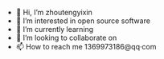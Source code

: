 - 👋 Hi, I’m zhoutengyixin
- 👀 I’m interested in open source software
- 🌱 I’m currently learning 
- 💞️ I’m looking to collaborate on 
- 📫 How to reach me 1369973186@qq·com

<!---
AFFSGHG/AFFSGHG is a ✨ special ✨ repository because its `README.md` (this file) appears on your GitHub profile.
You can click the Preview link to take a look at your changes.
--->
